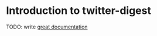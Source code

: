 # Introduction to twitter-digest

TODO: write [great documentation](http://jacobian.org/writing/what-to-write/)
